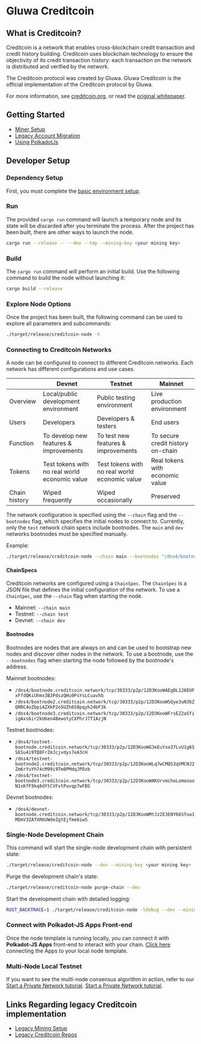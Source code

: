 # Gluwa Creditcoin

## What is Creditcoin?

Creditcoin is a network that enables cross-blockchain credit transaction and credit history building. Creditcoin uses blockchain technology to ensure the objectivity of its credit transaction history: each transaction on the network is distributed and verified by the network.

The Creditcoin protocol was created by Gluwa. Gluwa Creditcoin is the official implementation of the Creditcoin protocol by Gluwa.

For more information, see [creditcoin.org](https://creditcoin.org), or read the [original whitepaper](https://creditcoin.org/white-paper).

## Getting Started

- [Miner Setup](./docs/miner-setup.md)
- [Legacy Account Migration](./docs/legacy-account-migration.md)
- [Using PolkadotJs](./docs/using-polkadotjs.md)

## Developer Setup

### Dependency Setup

First, you must complete the [basic environment setup](/docs/dev-guide/src/getting-started/building.md#build-prerequisites).

### Run

The provided `cargo run` command will launch a temporary node and its state will be discarded after
you terminate the process. After the project has been built, there are other ways to launch the
node.

```sh
cargo run --release -- --dev --tmp --mining-key <your mining key>
```

### Build

The `cargo run` command will perform an initial build. Use the following command to build the node
without launching it:

```sh
cargo build --release
```

### Explore Node Options

Once the project has been built, the following command can be used to explore all parameters and
subcommands:

```sh
./target/release/creditcoin-node -h
```

### Connecting to Creditcoin Networks

A node can be configured to connect to different Creditcoin networks. Each network has different configurations and use cases.

|                  | Devnet                                        | Testnet                                       | Mainnet                           |
|------------------|-----------------------------------------------|-----------------------------------------------|-----------------------------------|
| Overview         | Local/public development environment          | Public testing environment                    | Live production environment       |
| Users            | Developers                                    | Developers & testers                          | End users                         |
| Function         | To develop new features & improvements        | To test new features & improvements           | To secure credit history on-chain |
| Tokens           | Test tokens with no real world economic value | Test tokens with no real world economic value | Real tokens with economic value   |
| Chain history    | Wiped frequently                              | Wiped occasionally                            | Preserved                         |

The network configuration is specified using the `--chain` flag and the `--bootnodes` flag, which specifies the initial nodes to connect to. Currently, only the `test` network chain specs include bootnodes. The `main` and `dev` networks bootnodes must be specified manually.

Example:

```bash
./target/release/creditcoin-node --chain main --bootnodes "/dns4/bootnode.creditcoin.network/tcp/30333/p2p/12D3KooWAEgDL126EUFxFfdQKiUhmx3BJPdszQHu9PsYsLCuavhb"
```

#### ChainSpecs

Creditcoin networks are configured using a `ChainSpec`. The `ChainSpec` is a JSON file that defines the initial configuration of the network. To use a `ChainSpec`, use the `--chain` flag when starting the node.

- Mainnet: `--chain main`
- Testnet: `--chain test`
- Devnet: `--chain dev`

#### Bootnodes

Bootnodes are nodes that are always on and can be used to bootstrap new nodes and discover other nodes in the network. To use a bootnode, use the `--bootnodes` flag when starting the node followed by the bootnode's address.

Mainnet bootnodes:

- `/dns4/bootnode.creditcoin.network/tcp/30333/p2p/12D3KooWAEgDL126EUFxFfdQKiUhmx3BJPdszQHu9PsYsLCuavhb`
- `/dns4/bootnode2.creditcoin.network/tcp/30333/p2p/12D3KooWSQye3uN3bZQRRC4oZbpiAZXkP2o5UZh6S8pqyh24bF3k`
- `/dns4/bootnode3.creditcoin.network/tcp/30333/p2p/12D3KooWFrsEZ2aSfiigAxs6ir2kU6en4BewotyCXPhrJ7T1AzjN`

Testnet bootnodes:

- `/dns4/testnet-bootnode.creditcoin.network/tcp/30333/p2p/12D3KooWG3eEuYxo37LvU1g6SSESu4i9TQ8FrZmJcjvdys7eA3cH`
- `/dns4/testnet-bootnode2.creditcoin.network/tcp/30333/p2p/12D3KooWLq7wCMQS3qVMCNJ2Zm6rYuYh74cM99i9Tm8PMdqJPDzb`
- `/dns4/testnet-bootnode3.creditcoin.network/tcp/30333/p2p/12D3KooWAKUrvmchoLomoouoN1sKfF9kq8dYtCVFvtPuvqp7wFBS`

Devnet bootnodes:

- `/dns4/devnet-bootnode.creditcoin.network/tcp/30333/p2p/12D3KooWMtJz2E3ENY66Sfoa1MDmV3ZATXRKUWdeZgtEjfme6iwS`

### Single-Node Development Chain

This command will start the single-node development chain with persistent state:

```bash
./target/release/creditcoin-node --dev --mining-key <your mining key>
```

Purge the development chain's state:

```bash
./target/release/creditcoin-node purge-chain --dev
```

Start the development chain with detailed logging:

```bash
RUST_BACKTRACE=1 ./target/release/creditcoin-node -ldebug --dev --mining-key <your mining key>
```

### Connect with Polkadot-JS Apps Front-end

Once the node template is running locally, you can connect it with **Polkadot-JS Apps** front-end
to interact with your chain. [Click
here](https://polkadot.js.org/apps/#/explorer?rpc=ws://localhost:9944) connecting the Apps to your
local node template.

### Multi-Node Local Testnet

If you want to see the multi-node consensus algorithm in action, refer to our
[Start a Private Network tutorial](https://substrate.dev/docs/en/tutorials/start-a-private-network/).
[Start a Private Network tutorial](https://substrate.dev/docs/en/tutorials/start-a-private-network/).

## Links Regarding legacy Creditcoin implementation

- [Legacy Mining Setup](https://docs.creditcoin.org/creditcoin-miners-manual/pre-2.0-mining-setup)
- [Legacy Creditcoin Repos](https://github.com/gluwa?q=legacy)
